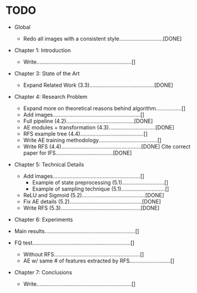 # TODO

* Global
    * Redo all images with a consistent style.............................[DONE]

* Chapter 1: Introduction
    * Write...............................................................[]

* Chapter 3: State of the Art
    * Expand Related Work (3.3)...........................................[DONE]

* Chapter 4: Research Problem
    * Expand more on theoretical reasons behind algorithm.................[]
    * Add images..........................................................[]
	* Full pipeline (4.2).............................................[DONE]
	* AE modules + transformation (4.3)...............................[DONE]
	* RFS example tree (4.4)..........................................[]
    * Write AE training methodology.......................................[]
    * Write RFS (4.4).....................................................[DONE]
	  Cite correct paper for IFS......................................[DONE]

* Chapter 5: Technical Details
    * Add images..........................................................[]
    	* Example of state preprocessing (5.1)............................[]
    	* Example of sampling technique (5.1).............................[]
	* ReLU and Sigmoid (5.2)..........................................[DONE]
    * Fix AE details (5.2)................................................[DONE]
    * Write RFS (5.3).....................................................[DONE]

* Chapter 6: Experiments
* Main results............................................................[]
* FQ test.................................................................[]
    * Without RFS.........................................................[]
    * AE w/ same # of features extracted by RFS...........................[]

* Chapter 7: Conclusions
    * Write...............................................................[]
